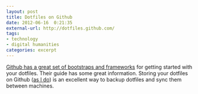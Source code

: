 ```yaml
---
layout: post
title: Dotfiles on Github
date: 2012-06-16  0:21:35
external-url: http://dotfiles.github.com/
tags:
- technology
- digital humanities
categories: excerpt
---
```


[Github has a great set of bootstraps and frameworks](http://dotfiles.github.com/) for getting started with your dotfiles. Their guide has some great information. Storing your dotfiles on Github ([as I do](https://github.com/hepplerj/dotfiles)) is an excellent way to backup dotfiles and sync them between machines.
